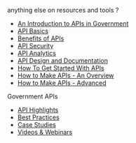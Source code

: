 

  anything else on resources and tools ?
  
  


* [An Introduction to APIs in Government](http://18f.github.io/API-All-the-X/pages/introduction_to_APIs_in_government)
* [API Basics](http://18f.github.io/API-All-the-X/pages/api_basics)  
* [Benefits of APIs](http://18f.github.io/API-All-the-X/pages/benefits_of_apis)  
* [API Security](http://18f.github.io/API-All-the-X/pages/api_security)  
* [API Analytics](http://18f.github.io/API-All-the-X/pages/api_analytics) 
* [API Design and Documentation ](http://18f.github.io/API-All-the-X/pages/api_design_and_documentation)
* [How To Get Started With APIs](http://18f.github.io/API-All-the-X/pages/how_to_get_started_with_apis)
* [How to Make APIs - An Overview](http://18f.github.io/API-All-the-X/pages/how_to_make_APIs-overview)  
* [How to Make APIs - Advanced](http://18f.github.io/API-All-the-X/pages/how_to_make_APIs-advanced)
  
Government APIs 
  
* [API Highlights](http://18f.github.io/API-All-the-X/pages/api_highlights.html)  
* [Best Practices](http://18f.github.io/API-All-the-X/pages/best_practices.html)  
* [Case Studies](http://18f.github.io/API-All-the-X/pages/case_study_lists.html)  
* [Videos & Webinars](http://18f.github.io/API-All-the-X/pages/videos_and_webinars.html)  



